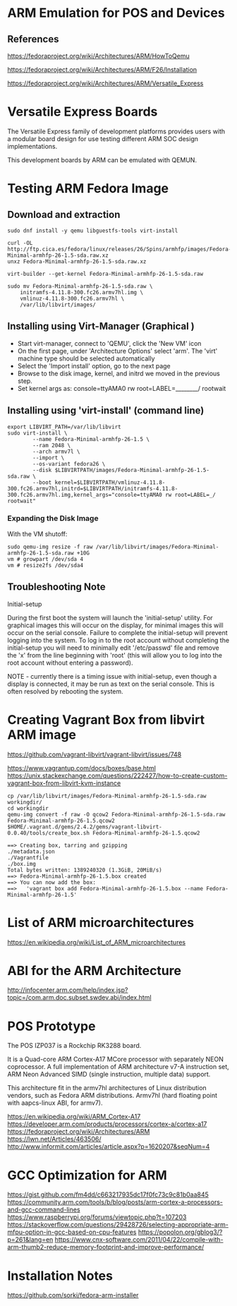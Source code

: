 # ARM Emulation for POS and Devices

## References

https://fedoraproject.org/wiki/Architectures/ARM/HowToQemu

https://fedoraproject.org/wiki/Architectures/ARM/F26/Installation

https://fedoraproject.org/wiki/Architectures/ARM/Versatile_Express


# Versatile Express Boards

The Versatile Express family of development platforms provides users with a
modular board design for use testing different ARM SOC design implementations. 

This development boards by ARM can be emulated with QEMUN.


# Testing ARM Fedora Image

## Download and extraction

```
sudo dnf install -y qemu libguestfs-tools virt-install

curl -OL http://ftp.cica.es/fedora/linux/releases/26/Spins/armhfp/images/Fedora-Minimal-armhfp-26-1.5-sda.raw.xz
unxz Fedora-Minimal-armhfp-26-1.5-sda.raw.xz 

virt-builder --get-kernel Fedora-Minimal-armhfp-26-1.5-sda.raw

sudo mv Fedora-Minimal-armhfp-26-1.5-sda.raw \
    initramfs-4.11.8-300.fc26.armv7hl.img \
    vmlinuz-4.11.8-300.fc26.armv7hl \
    /var/lib/libvirt/images/
```

## Installing using Virt-Manager (Graphical )

* Start virt-manager, connect to 'QEMU', click the 'New VM' icon
* On the first page, under 'Architecture Options' select 'arm'. The 'virt'
  machine type should be selected automatically
* Select the 'Import install' option, go to the next page
* Browse to the disk image, kernel, and initrd we moved in the previous step.
* Set kernel args as: console=ttyAMA0 rw root=LABEL=________/ rootwait

## Installing using 'virt-install' (command line)

```
export LIBVIRT_PATH=/var/lib/libvirt
sudo virt-install \
        --name Fedora-Minimal-armhfp-26-1.5 \
        --ram 2048 \
        --arch armv7l \
        --import \
        --os-variant fedora26 \
        --disk $LIBVIRTPATH/images/Fedora-Minimal-armhfp-26-1.5-sda.raw \
        --boot kernel=$LIBVIRTPATH/vmlinuz-4.11.8-300.fc26.armv7hl,initrd=$LIBVIRTPATH/initramfs-4.11.8-300.fc26.armv7hl.img,kernel_args="console=ttyAMA0 rw root=LABEL=_/ rootwait" 
```

### Expanding the Disk Image

With the VM shutoff:

```
sudo qemu-img resize -f raw /var/lib/libvirt/images/Fedora-Minimal-armhfp-26-1.5-sda.raw +10G
vm # growpart /dev/sda 4
vm # resize2fs /dev/sda4
```

## Troubleshooting Note

Initial-setup

During the first boot the system will launch the 'initial-setup' utility. For
graphical images this will occur on the display, for minimal images this will
occur on the serial console. Failure to complete the initial-setup will prevent
logging into the system. To log in to the root account without completing the
initial-setup you will need to minimally edit '/etc/passwd' file and remove the
'x' from the line beginning with 'root' (this will allow you to log into the
root account without entering a password).

NOTE - currently there is a timing issue with initial-setup, even though a
display is connected, it may be run as text on the serial console. This is
often resolved by rebooting the system.

# Creating Vagrant Box from libvirt ARM image

https://github.com/vagrant-libvirt/vagrant-libvirt/issues/748

https://www.vagrantup.com/docs/boxes/base.html
https://unix.stackexchange.com/questions/222427/how-to-create-custom-vagrant-box-from-libvirt-kvm-instance

```
cp /var/lib/libvirt/images/Fedora-Minimal-armhfp-26-1.5-sda.raw workingdir/
cd workingdir
qemu-img convert -f raw -O qcow2 Fedora-Minimal-armhfp-26-1.5-sda.raw Fedora-Minimal-armhfp-26-1.5.qcow2
$HOME/.vagrant.d/gems/2.4.2/gems/vagrant-libvirt-0.0.40/tools/create_box.sh Fedora-Minimal-armhfp-26-1.5.qcow2

==> Creating box, tarring and gzipping     
./metadata.json                            
./Vagrantfile                              
./box.img
Total bytes written: 1389240320 (1.3GiB, 20MiB/s)
==> Fedora-Minimal-armhfp-26-1.5.box created
==> You can now add the box:
==>   'vagrant box add Fedora-Minimal-armhfp-26-1.5.box --name Fedora-Minimal-armhfp-26-1.5'
```

# List of ARM microarchitectures

https://en.wikipedia.org/wiki/List_of_ARM_microarchitectures
# ABI for the ARM Architecture

http://infocenter.arm.com/help/index.jsp?topic=/com.arm.doc.subset.swdev.abi/index.html

# POS Prototype

The POS IZP037 is a Rockchip RK3288 board.

It is a Quad-core ARM Cortex-A17 MCore processor with separately NEON
coprocessor. A full implementation of ARM architecture v7-A instruction set,
ARM Neon Advanced SIMD (single instruction, multiple data) support.

This architecture fit in the armv7hl architectures of Linux distribution
vendors, such as Fedora ARM distributions. Armv7hl (hard floating point with 
aapcs-linux ABI, for armv7).

https://en.wikipedia.org/wiki/ARM_Cortex-A17
https://developer.arm.com/products/processors/cortex-a/cortex-a17
https://fedoraproject.org/wiki/Architectures/ARM
https://lwn.net/Articles/463506/
http://www.informit.com/articles/article.aspx?p=1620207&seqNum=4

# GCC Optimization for ARM

https://gist.github.com/fm4dd/c663217935dc17f0fc73c9c81b0aa845
https://community.arm.com/tools/b/blog/posts/arm-cortex-a-processors-and-gcc-command-lines
https://www.raspberrypi.org/forums/viewtopic.php?t=107203
https://stackoverflow.com/questions/29428726/selecting-appropriate-arm-mfpu-option-in-gcc-based-on-cpu-features
https://popolon.org/gblog3/?p=261&lang=en
https://www.cnx-software.com/2011/04/22/compile-with-arm-thumb2-reduce-memory-footprint-and-improve-performance/

# Installation Notes

https://github.com/sorki/fedora-arm-installer
